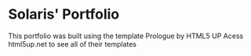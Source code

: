 # Solaris' Portfolio

This portfolio was built using the template Prologue by HTML5 UP
Acess html5up.net to see all of their templates